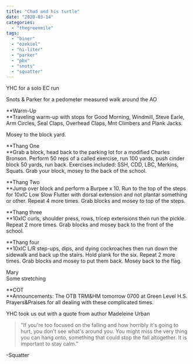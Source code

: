 ```yaml
---
title: "Chad and his turtle"
date: "2020-03-14"
categories: 
  - "thegreenmile"
tags: 
  - "biner"
  - "ezekiel"
  - "hi-liter"
  - "parker"
  - "pbx"
  - "snots"
  - "squatter"
---
```


YHC for a solo EC run

Snots & Parker for a pedometer measured walk around the AO

**Warm-Up  
**Traveling warm-up with stops for Good Morning, Windmill, Steve Earle, Arm Circles, Seal Claps, Overhead Claps, Mnt Climbers and Plank Jacks.

Mosey to the block yard.

**Thang One  
**Grab a block, head back to the parking lot for a modified Charles Bronson. Perform 50 reps of a called exercise, run 100 yards, push cinder block 50 yards, run back. Exercises included: SSH, CDD, LBC, Merkins, Squats. Grab your block, mosey to the back of the school.

**Thang Two  
**Jump over block and perform a Burpee x 10. Run to the top of the steps for 10xIC Low Slow Flutter with dorsal extension and not plantar something or other. Repeat 4 more times. Grab blocks and mosey to top of the steps.

**Thang three  
**10xIC curls, shoulder press, rows, tricep extensions then run the pickle. Repeat 2 more times. Grab blocks and mosey back to the front of the school.

**Thang four  
**10xIC L/R step-ups, dips, and dying cockroaches then run down the sidewalk and back up the stairs. Hold plank for the six. Repeat 2 more times. Grab blocks and mosey to put them back. Mosey back to the flag.

Mary  
Some stretching

**COT  
**Announcements: The OTB TRM&HM tomorrow 0700 at Green Level H.S.  
Prayers&Praises for all dealing with these complicated times.

YHC took us out with a quote from author Madeleine Urban

> "If you're too focused on the falling and how horribly it's going to hurt, you don't see what's around you. You might miss the very thing you can hang onto, something that could stop the fall altogether. It is important to stay calm."

\-Squatter
